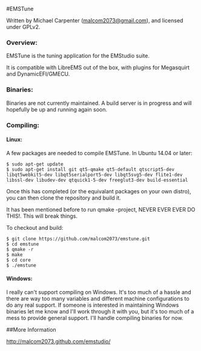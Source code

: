 #EMSTune

Written by Michael Carpenter (malcom2073@gmail.com), and licensed under GPLv2.

### Overview:

EMSTune is the tuning application for the EMStudio suite.

It is compatible with LibreEMS out of the box, with plugins for Megasquirt and DynamicEFI/GMECU.

### Binaries:

Binaries are not currently maintained. A build server is in progress and will hopefully be up and running again soon.

### Compiling:

#### Linux:

A few packages are needed to compile EMSTune. In Ubuntu 14.04 or later:
```
$ sudo apt-get update
$ sudo apt-get install git qt5-qmake qt5-default qtscript5-dev libqt5webkit5-dev libqt5serialport5-dev libqt5svg5-dev flite1-dev libssl-dev libudev-dev qtquick1-5-dev freeglut3-dev build-essential
```
Once this has completed (or the equivalant packages on your own distro), you can then clone the repository and build it. 

It has been mentioned before to run qmake -project, NEVER EVER EVER DO THIS!. This will break things.

To checkout and build:
```
$ git clone https://github.com/malcom2073/emstune.git
$ cd emstune
$ qmake -r
$ make
$ cd core
$ ./emstune
```

#### Windows:

I really can't support compiling on Windows. It's too much of a hassle and there are way too many variables and different
machine configurations to do any real support. If someone is interested in maintaining Windows binaries let me know and I'll
work through it with you, but it's too much of a mess to provide general support. I'll handle compiling binaries for now.


##More Information

http://malcom2073.github.com/emstudio/
